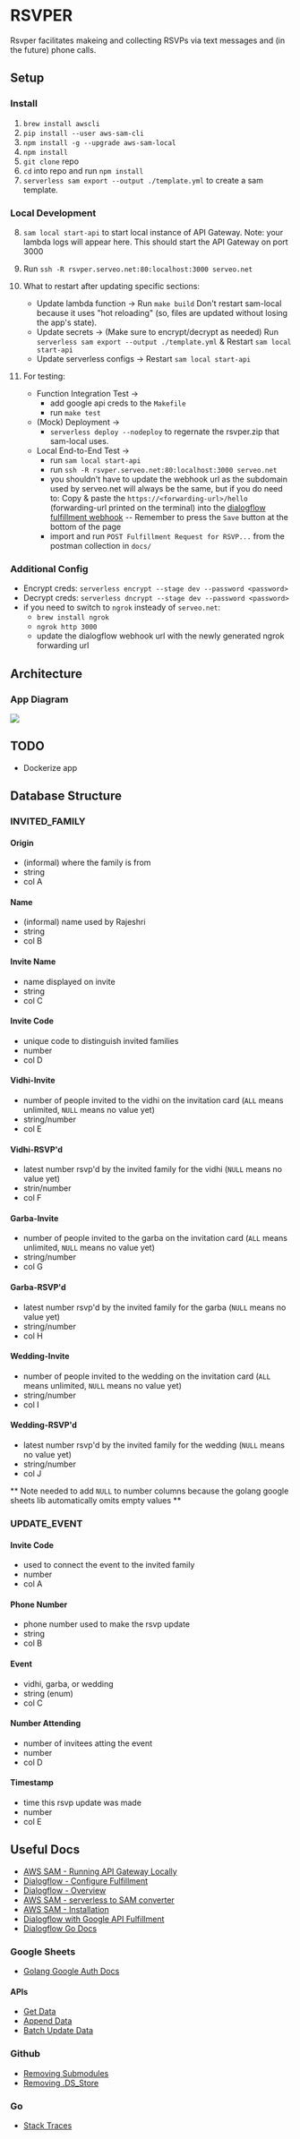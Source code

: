 # RSVPER

Rsvper facilitates makeing and collecting RSVPs via text messages and (in the future) phone calls.

## Setup
### Install
1. `brew install awscli`
3. `pip install --user aws-sam-cli`
4. `npm install -g --upgrade aws-sam-local`
5. `npm install`
5. `git clone` repo
6. `cd` into repo and run `npm install`
7. `serverless sam export --output ./template.yml` to create a sam template. 

### Local Development
8. `sam local start-api` to start local instance of API Gateway. Note: your lambda logs will appear here. This should start the API Gateway on port 3000
9.  Run `ssh -R rsvper.serveo.net:80:localhost:3000 serveo.net`
11. What to restart after updating specific sections:
    - Update lambda function -> Run `make build` Don't restart sam-local because it uses "hot reloading" (so, files are updated without losing the app's state).
    - Update secrets -> (Make sure to encrypt/decrypt as needed) Run `serverless sam export --output ./template.yml` & Restart `sam local start-api`
    - Update serverless configs -> Restart `sam local start-api`

12. For testing:
    - Function Integration Test -> 
        - add google api creds to the `Makefile`
        - run `make test`
    - (Mock) Deployment -> 
        - `serverless deploy --nodeploy` to regernate the rsvper.zip that sam-local uses.
    - Local End-to-End Test -> 
        - run `sam local start-api`
        - run `ssh -R rsvper.serveo.net:80:localhost:3000 serveo.net`
        - you shouldn't have to update the webhook url as the subdomain used by serveo.net will always be the same, but if you do need to: Copy & paste the `https://<forwarding-url>/hello` (forwarding-url printed on the terminal) into the [dialogflow fulfillment webhook](https://console.dialogflow.com/api-client/#/agent/a637c45e-9770-4fcc-acc7-8821de730eaa/fulfillment) -- Remember to press the `Save` button at the bottom of the page
        - import and run `POST Fulfillment Request for RSVP...` from the postman collection in `docs/`

### Additional Config
- Encrypt creds: `serverless encrypt --stage dev --password <password>`
- Decrypt creds: `serverless dncrypt --stage dev --password <password>`
- if you need to switch to `ngrok` insteady of `serveo.net`:
    - `brew install ngrok`
    - `ngrok http 3000`
    - update the dialogflow webhook url with the newly generated ngrok forwarding url


## Architecture
### App Diagram
![](docs/rsvper_architecture.png)


## TODO
- Dockerize app

## Database Structure
### INVITED_FAMILY
#### Origin 
- (informal) where the family is from
- string
- col A
#### Name 
- (informal) name used by Rajeshri
- string
- col B
#### Invite Name 
- name displayed on invite
- string
- col C
#### Invite Code 
- unique code to distinguish invited families
- number
- col D
#### Vidhi-Invite 
- number of people invited to the vidhi on the invitation card (`ALL` means unlimited, `NULL` means no value yet)
- string/number
- col E
#### Vidhi-RSVP'd 
- latest number rsvp'd by the invited family for the vidhi (`NULL` means no value yet)
- strin/number
- col F
#### Garba-Invite 
- number of people invited to the garba on the invitation card (`ALL` means unlimited, `NULL` means no value yet)
- string/number
- col G
#### Garba-RSVP'd 
- latest number rsvp'd by the invited family for the garba (`NULL` means no value yet)
- string/number
- col H
#### Wedding-Invite 
- number of people invited to the wedding on the invitation card (`ALL` means unlimited, `NULL` means no value yet)
- string/number
- col I
#### Wedding-RSVP'd 
- latest number rsvp'd by the invited family for the wedding (`NULL` means no value yet)
- string/number
- col J

** Note needed to add `NULL` to number columns because the golang google sheets lib automatically omits empty values **

### UPDATE_EVENT
#### Invite Code 
- used to connect the event to the invited family
- number
- col A
#### Phone Number 
- phone number used to make the rsvp update
- string
- col B
#### Event
- vidhi, garba, or wedding
- string (enum)
- col C
#### Number Attending 
- number of invitees atting the event
- number
- col D
#### Timestamp 
- time this rsvp update was made
- number
- col E

## Useful Docs
- [AWS SAM - Running API Gateway Locally](https://docs.aws.amazon.com/serverless-application-model/latest/developerguide/serverless-sam-cli-using-start-api.html)
- [Dialogflow - Configure Fulfillment](https://dialogflow.com/docs/fulfillment/configure)
- [Dialogflow - Overview](https://dialogflow.com/docs/sdks#fulfillment)
- [AWS SAM - serverless to SAM converter](https://www.npmjs.com/package/serverless-sam)
- [AWS SAM - Installation](https://docs.aws.amazon.com/serverless-application-model/latest/developerguide/serverless-sam-cli-install.html)
- [Dialogflow with Google API Fulfillment](https://dialogflow.com/docs/tutorial-build-an-agent/create-fulfillment-using-webhook)
- [Dialogflow Go Docs](https://godoc.org/google.golang.org/genproto/googleapis/cloud/dialogflow/v2)
### Google Sheets
- [Golang Google Auth Docs](https://godoc.org/golang.org/x/oauth2/google)
#### APIs
- [Get Data](https://developers.google.com/sheets/api/reference/rest/v4/spreadsheets.values/get)
- [Append Data](https://developers.google.com/sheets/api/reference/rest/v4/spreadsheets.values/append)
- [Batch Update Data](https://developers.google.com/sheets/api/reference/rest/v4/spreadsheets.values/batchUpdate)
### Github
- [Removing Submodules](https://stackoverflow.com/questions/1260748/how-do-i-remove-a-submodule)
- [Removing .DS_Store](https://stackoverflow.com/questions/18393498/gitignore-all-the-ds-store-files-in-every-folder-and-subfolder)
### Go
- [Stack Traces](https://www.ardanlabs.com/blog/2015/01/stack-traces-in-go.html)